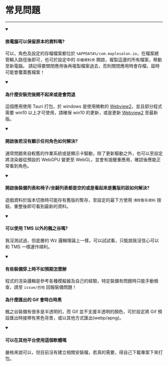 # 常見問題
---
<details open>
<summary>

#### 換電腦可以保留原本的資料嗎?
</summary>

可以，角色及設定的存檔檔案都位於 `%APPDATA%/com.maplesalon.io`，在檔案總管輸入路徑後即可，也可於設定中的 `存檔資料夾` 開啟，複製這邊的所有檔案，移動至新電腦。
請記得要關閉應用後再複製檔案過去，否則關閉應用時會存檔，屆時可能會覆蓋舊檔案！

</details>

<details open>
<summary>

#### 為什麼安裝完後開不起來或是會閃退
</summary>

這個應用使用 Tauri 打包，於 windows 是使用微軟的 [Webview2](https://developer.microsoft.com/zh-tw/microsoft-edge/webview2/?form=MA13LH)，並且部分程式需要 win10 以上才可使用，請確保 win10 的更新，或是更新 [Webview2](https://developer.microsoft.com/zh-tw/microsoft-edge/webview2/?form=MA13LH) 至最新版。

</details>

<details open>
<summary>

#### 開啟後若沒有顯示任何角色如何解決?
</summary>

通常問題來自較舊的作業系統或是顯示卡驅動，除了更新驅動之外，也可以至設定將渲染器從預設的 WebGPU 變更至 WebGL，並會有提醒重應用，確認後應能正常看到角色。

</details>

<details open>
<summary>

#### 開啟後裝備列表和椅子/坐騎列表都是空的或是看起來是舊版的該如何解決?
</summary>

遊戲資料於版本切換時可能存有舊版的暫存，至設定的最下方使用 `清除暫存資料` 按鈕，重整後即可看到最新的資料。

</details>

<details open>

<summary>

#### 可以使用 TMS 以外的楓之谷嗎?
</summary>

我沒測試過，但底層的 Wz 邏輯理論上一樣，可以試試看，只能說我沒信心可以和 TMS 一樣運作順利。

</details>

<details open>
<summary>

#### 有些裝備穿上時不如預期怎麼辦
</summary>

程式的渲染邏輯是參考各種模擬器及自己的經驗，特定裝備有問題時只能手動檢查，請至 `issue/巴哈` 回報裝備問題！

</details>

<summary>

#### 為什麼匯出的 Gif 會時白時黑
</summary>

楓之谷裝備有很多是半透明的，而 Gif 並不支援半透明的顏色，可於設定將 Gif 預設匯出時接帶有黑色背景，或以其他方式匯出(webp/apng)。

</details>


<details open>
<summary>

#### 可以在其他平台使用這個軟體嗎
</summary>

嚴格來說可以，但目前沒有建立相關安裝檔，若真的需要，得自己下載專案下來打包。

</details>